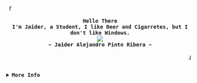 <div align="justify">

<!-- Profile -->
<p align="left"><strong><samp>「</samp></strong></p>
  <p align="center">
    <samp>
      <b>
        Hello There
      <br>
          I'm Jaider, a Student, I like Beer and Cigarretes, but I don't like Windows.       
      </b>
      <br>
        <a href="https://git.io/typing-svg"><img src="https://readme-typing-svg.herokuapp.com?font=Fira+Code&duration=3500&pause=1500&color=C5F467&width=435&lines=Just+a+guy+pretending+to+be+a+hacker+."/></a>     
      <br>
      <b>
        ~ Jaider Alejandro Pinto Ribera ~
      </b>
    </samp>
  </p>
<p align="right"><strong><samp>」</samp></strong></p>

<br>

<details>
<summary><samp><b>More Info</b></samp></summary>

<h2></h2><br>

<!-- Contact Me -->
<p align="center">
  <samp>
    [<a href="https://twitter.com/Jaiderpls">TWITTER</a>]
    [<a href="https://www.facebook.com/Jaiderplss">FACEBOOK</a>]
    [<a href="https://instagram.com/Jaiderpls">INSTAGRAM</a>]
    [<a href="mailto:pintojaideralejandro@gmail.com">E-MAIL</a>]
  </samp>
</p>

<h2></h2><br>
</details>
</div>
